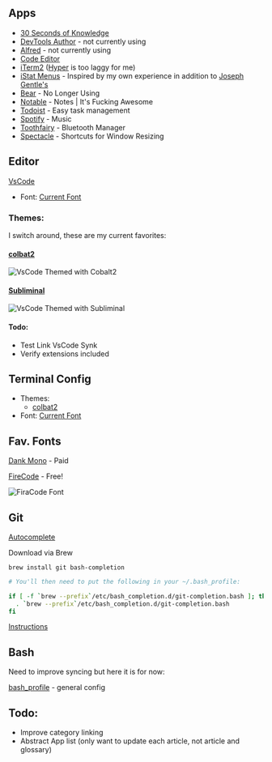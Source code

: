 ## Apps

- [30 Seconds of Knowledge](https://30secondsofknowledge.com/)
- [DevTools Author](https://chrome.google.com/webstore/detail/devtools-author/egfhcfdfnajldliefpdoaojgahefjhhi) - not currently using
- [Alfred](https://www.alfredapp.com/) - not currently using
- [Code Editor](https://github.com/jacobmoyle/mySetup/blob/master/README.md#editor)
- [iTerm2](https://iterm2.com) ([Hyper](https://hyper.is) is too laggy for me)
- [iStat Menus](https://bjango.com/mac/istatmenus/) - Inspired by my own experience in addition to [Joseph Gentle's](https://josephg.com/blog/electron-is-flash-for-the-desktop/)
- [Bear](https://bear.app) - No Longer Using
- [Notable](https://www.notion.so/?r=aba4cdaf75164e15962c7f6d4ed3f767) - Notes | It's Fucking Awesome
- [Todoist](https://todoist.com/?lang=en) - Easy task management
- [Spotify](https://www.spotify.com/us/) - Music
- [Toothfairy](https://itunes.apple.com/us/app/toothfairy/id1191449274?mt=12) - Bluetooth Manager
- [Spectacle](https://www.spectacleapp.com) - Shortcuts for Window Resizing

## Editor

[VsCode](https://code.visualstudio.com/)
- Font: [Current Font](https://github.com/jacobmoyle/mySetup/blob/master/README.md#current-font)

### Themes:

I switch around, these are my current favorites:

#### [colbat2](https://github.com/wesbos/cobalt2-vscode)

![VsCode Themed with Cobalt2](https://raw.githubusercontent.com/wesbos/cobalt2-vscode/cobalt2-updates/images/ss.png)

#### [Subliminal](https://github.com/gaearon/subliminal)

![VsCode Themed with Subliminal](https://github.com/gaearon/subliminal/blob/master/screenshot.png)


#### Todo:
- Test Link VsCode Synk
- Verify extensions included

## Terminal Config

- Themes: 
  - [colbat2](https://github.com/wesbos/Cobalt2-iterm)
- Font: [Current Font](https://github.com/jacobmoyle/mySetup/blob/master/README.md#current-font)

## Fav. Fonts

[Dank Mono](https://dank.sh/) - Paid

[FireCode](https://github.com/tonsky/FiraCode) - Free!

![FiraCode Font](https://camo.githubusercontent.com/3a8948f34284f378ead7af5846aa432035c687ad/687474703a2f2f732e746f6e736b792e6d652f696d67732f666972615f636f64655f6c6f676f2e737667)

## Git

[Autocomplete](https://git-scm.com/book/en/v1/Git-Basics-Tips-and-Tricks#Auto-Completion)

Download via Brew

```ssh
brew install git bash-completion
```

```bash
# You'll then need to put the following in your ~/.bash_profile:

if [ -f `brew --prefix`/etc/bash_completion.d/git-completion.bash ]; then
  . `brew --prefix`/etc/bash_completion.d/git-completion.bash
fi
```

[Instructions](https://apple.stackexchange.com/questions/55875/git-auto-complete-for-branches-at-the-command-line)

## Bash

Need to improve syncing but here it is for now: 

[bash_profile](https://github.com/jacobmoyle/mySetup/blob/master/.bash_profile) - general config

## Todo:

- Improve category linking
- Abstract App list (only want to update each article, not article and glossary)
